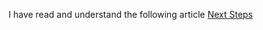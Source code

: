 I have read and understand the following article
[Next Steps](https://nextjs.org/learn/dashboard-app/next-steps)